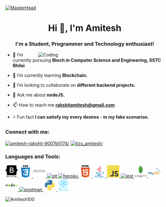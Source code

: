 [![MasterHead](https://external-content.duckduckgo.com/iu/?u=https%3A%2F%2Fprg.is.titech.ac.jp%2Fwp-content%2Fuploads%2F2013%2F09%2Fprg-banner-201309.jpg&f=1&nofb=1&ipt=21c6ea66d38719a56f9d91b3f3523e4c8d2e13b63637d9bef98af2544504a651&ipo=images)](https://external-content.duckduckgo.com/iu/?u=https%3A%2F%2Fprg.is.titech.ac.jp%2Fwp-content%2Fuploads%2F2013%2F09%2Fprg-banner-201309.jpg&f=1&nofb=1&ipt=21c6ea66d38719a56f9d91b3f3523e4c8d2e13b63637d9bef98af2544504a651&ipo=images)

<h1 align="center">Hi 👋, I'm Amitesh</h1>
<h3 align="center">I'm a Student, Programmer and Technology enthusiast!</h3>

<img align="right" alt="Coding" width="400" src="https://external-content.duckduckgo.com/iu/?u=https%3A%2F%2Fmedia.giphy.com%2Fmedia%2FY1vohJMVMtjSQxmUot%2Fgiphy.gif&f=1&nofb=1&ipt=84c8bed127f3711a6435f7d96f44ef6ca047a4d88c7849087ece5502d8453fcd&ipo=images">

- 🔭 I’m currently pursuing **Btech in Computer Science and Engineering, SSTC Bhilai**

- 🌱 I’m currently learning **Blockchain.**

- 👯 I’m looking to collaborate on **different backend projects.**

- 💬 Ask me about **nodeJS.**

- 📫 How to reach me **rakshitamitesh@gmail.com**

- ⚡ Fun fact **I can satisfy my every desires - in my fake scenarios.**

<h3 align="left">Connect with me:</h3>
<p align="left">
<a href="https://linkedin.com/in/amitesh-rakshit-9007b5174/" target="blank"><img align="center" src="https://raw.githubusercontent.com/rahuldkjain/github-profile-readme-generator/master/src/images/icons/Social/linked-in-alt.svg" alt="amitesh-rakshit-9007b5174/" height="30" width="40" /></a>
<a href="https://instagram.com/itzs_amitesh/" target="blank"><img align="center" src="https://raw.githubusercontent.com/rahuldkjain/github-profile-readme-generator/master/src/images/icons/Social/instagram.svg" alt="itzs_amitesh/" height="30" width="40" /></a>
</p>

<h3 align="left">Languages and Tools:</h3>
<p align="left"> <a href="https://getbootstrap.com" target="_blank" rel="noreferrer"> <img src="https://raw.githubusercontent.com/devicons/devicon/master/icons/bootstrap/bootstrap-plain-wordmark.svg" alt="bootstrap" width="40" height="40"/> </a> <a href="https://www.w3schools.com/css/" target="_blank" rel="noreferrer"> <img src="https://raw.githubusercontent.com/devicons/devicon/master/icons/css3/css3-original-wordmark.svg" alt="css3" width="40" height="40"/> </a> <a href="https://expressjs.com" target="_blank" rel="noreferrer"> <img src="https://raw.githubusercontent.com/devicons/devicon/master/icons/express/express-original-wordmark.svg" alt="express" width="40" height="40"/> </a> <a href="https://git-scm.com/" target="_blank" rel="noreferrer"> <img src="https://www.vectorlogo.zone/logos/git-scm/git-scm-icon.svg" alt="git" width="40" height="40"/> </a> <a href="https://heroku.com" target="_blank" rel="noreferrer"> <img src="https://www.vectorlogo.zone/logos/heroku/heroku-icon.svg" alt="heroku" width="40" height="40"/> </a> <a href="https://www.w3.org/html/" target="_blank" rel="noreferrer"> <img src="https://raw.githubusercontent.com/devicons/devicon/master/icons/html5/html5-original-wordmark.svg" alt="html5" width="40" height="40"/> </a> <a href="https://www.java.com" target="_blank" rel="noreferrer"> <img src="https://raw.githubusercontent.com/devicons/devicon/master/icons/java/java-original.svg" alt="java" width="40" height="40"/> </a> <a href="https://developer.mozilla.org/en-US/docs/Web/JavaScript" target="_blank" rel="noreferrer"> <img src="https://raw.githubusercontent.com/devicons/devicon/master/icons/javascript/javascript-original.svg" alt="javascript" width="40" height="40"/> </a> <a href="https://jestjs.io" target="_blank" rel="noreferrer"> <img src="https://www.vectorlogo.zone/logos/jestjsio/jestjsio-icon.svg" alt="jest" width="40" height="40"/> </a> <a href="https://www.mongodb.com/" target="_blank" rel="noreferrer"> <img src="https://raw.githubusercontent.com/devicons/devicon/master/icons/mongodb/mongodb-original-wordmark.svg" alt="mongodb" width="40" height="40"/> </a> <a href="https://www.mysql.com/" target="_blank" rel="noreferrer"> <img src="https://raw.githubusercontent.com/devicons/devicon/master/icons/mysql/mysql-original-wordmark.svg" alt="mysql" width="40" height="40"/> </a> <a href="https://nodejs.org" target="_blank" rel="noreferrer"> <img src="https://raw.githubusercontent.com/devicons/devicon/master/icons/nodejs/nodejs-original-wordmark.svg" alt="nodejs" width="40" height="40"/> </a> <a href="https://postman.com" target="_blank" rel="noreferrer"> <img src="https://www.vectorlogo.zone/logos/getpostman/getpostman-icon.svg" alt="postman" width="40" height="40"/> </a> <a href="https://www.python.org" target="_blank" rel="noreferrer"> <img src="https://raw.githubusercontent.com/devicons/devicon/master/icons/python/python-original.svg" alt="python" width="40" height="40"/> </a> <a href="https://reactjs.org/" target="_blank" rel="noreferrer"> <img src="https://raw.githubusercontent.com/devicons/devicon/master/icons/react/react-original-wordmark.svg" alt="react" width="40" height="40"/> </a> </p>

<p><img align="left" src="https://github-readme-stats.vercel.app/api/top-langs?username=Amitesh100&show_icons=true&locale=en&layout=compact" alt="Amitesh100" /></p>



<br />
<!---
Amitesh100/Amitesh100 is a ✨ special ✨ repository because its `README.md` (this file) appears on your GitHub profile.
You can click the Preview link to take a look at your changes.
--->
